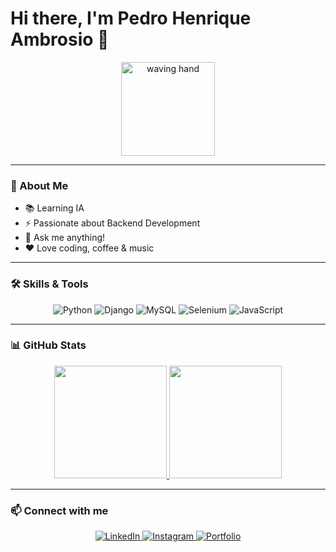 # Hi there, I'm Pedro Henrique Ambrosio 👋

<p align="center">
  <img src="https://media.giphy.com/media/hvRJCLFzcasrR4ia7z/giphy.gif" width="150" alt="waving hand">
</p>

---

### 🚀 About Me
 
- 📚 Learning IA  
- ⚡ Passionate about Backend Development  
- 💬 Ask me anything!  
- ❤️ Love coding, coffee & music

---

### 🛠️ Skills & Tools

<p align="center">
  <img alt="Python" src="https://img.shields.io/badge/-Python-3776AB?style=for-the-badge&logo=python&logoColor=white" />
  <img alt="Django" src="https://img.shields.io/badge/-Django-092E20?style=for-the-badge&logo=django&logoColor=white" />
  <img alt="MySQL" src="https://img.shields.io/badge/-MySQL-4479A1?style=for-the-badge&logo=mysql&logoColor=white" />
  <img alt="Selenium" src="https://img.shields.io/badge/-Selenium-43B02A?style=for-the-badge&logo=selenium&logoColor=white" />
  <img alt="JavaScript" src="https://img.shields.io/badge/-JavaScript-F7DF1E?style=for-the-badge&logo=javascript&logoColor=black" />
</p>

---

### 📊 GitHub Stats

<p align="center">
  <a href="https://github.com/pedrohambrosioo">
    <img height="180em" src="https://github-readme-stats-eight-theta.vercel.app/api?username=pedrohambrosioo&show_icons=true&theme=dark&include_all_commits=true&count_private=true" />
    <img height="180em" src="https://github-readme-stats-eight-theta.vercel.app/api/top-langs/?username=pedrohambrosioo&layout=compact&langs_count=8&theme=dark" />
  </a>
</p>

---

### 📫 Connect with me

<p align="center">
  <a href="https://www.linkedin.com/in/pedro-ambrosio-659203271/">
    <img src="https://img.shields.io/badge/-LinkedIn-%230077B5?style=for-the-badge&logo=linkedin&logoColor=white" alt="LinkedIn" />
  </a>
  <a href="https://instagram.com/pedrohambrosioo">
    <img src="https://img.shields.io/badge/-Instagram-%23E4405F?style=for-the-badge&logo=instagram&logoColor=white" alt="Instagram" />
  </a>
  <a href="https://ambrosio-web.vercel.app/">
    <img src="https://img.shields.io/badge/-Portfolio-000000?style=for-the-badge&logo=google-chrome&logoColor=white" alt="Portfolio" />
  </a>
</p>
